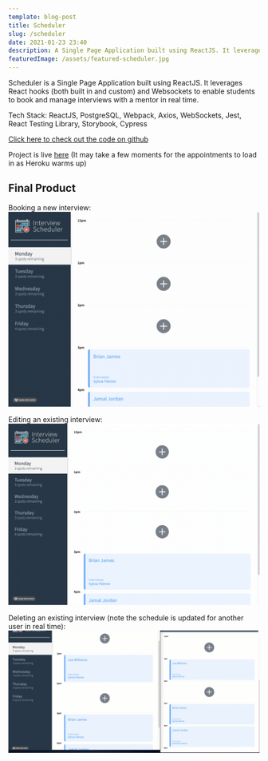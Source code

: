 ```yaml
---
template: blog-post
title: Scheduler
slug: /scheduler
date: 2021-01-23 23:40
description: A Single Page Application built using ReactJS. It leverages React hooks (both built in and custom) and Websockets to enable students to book and manage interviews with a mentor in real time.
featuredImage: /assets/featured-scheduler.jpg
---
```


Scheduler is a Single Page Application built using ReactJS. It leverages React hooks (both built in and custom) and Websockets to enable students to book and manage interviews with a mentor in real time.

Tech Stack: ReactJS, PostgreSQL, Webpack, Axios, WebSockets, Jest, React Testing Library, Storybook, Cypress

[Click here to check out the code on github](https://github.com/josepwil/scheduler)

Project is live [here](https://priceless-meitner-de0ef2.netlify.app)
(It may take a few moments for the appointments to load in as Heroku warms up)

## Final Product

Booking a new interview:
!["Booking Interview"](https://github.com/josepwil/scheduler/blob/master/docs/booking.gif?raw=true)

Editing an existing interview:
!["Editing Interview"](https://github.com/josepwil/scheduler/blob/master/docs/editing.gif?raw=true)

Deleting an existing interview (note the schedule is updated for another user in real time):
!["Deleting Interview"](https://github.com/josepwil/scheduler/blob/master/docs/deleting.gif?raw=true)
